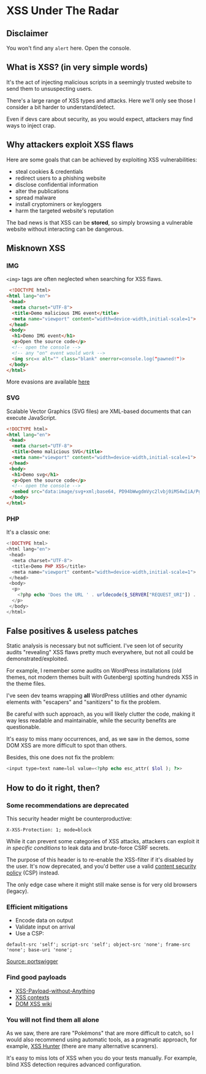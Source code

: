 # XSS Under The Radar

## Disclaimer

You won't find any `alert` here. Open the console.

## What is XSS? (in very simple words)

It's the act of injecting malicious scripts in a seemingly trusted website to send them to unsuspecting users.

There's a large range of XSS types and attacks. Here we'll only see those I consider a bit harder to understand/detect.

Even if devs care about security, as you would expect, attackers may find ways to inject crap.

## Why attackers exploit XSS flaws

Here are some goals that can be achieved by exploiting XSS vulnerabilities:

* steal cookies & credentials
* redirect users to a phishing website
* disclose confidential information
* alter the publications
* spread malware
* install cryptominers or keyloggers
* harm the targeted website's reputation

The bad news is that XSS can be **stored**, so simply browsing a vulnerable website without interacting can be dangerous.

## Misknown XSS

### IMG

`<img>` tags are often neglected when searching for XSS flaws.

```HTML
 <!DOCTYPE html>
<html lang="en">
 <head>
  <meta charset="UTF-8">
  <title>Demo malicious IMG event</title>
  <meta name="viewport" content="width=device-width,initial-scale=1">
 </head>
 <body>
  <h1>Demo IMG event</h1>
  <p>Open the source code</p>
  <!-- open the console -->
  <!-- any "on" event would work -->
  <img src=x alt="" class="blank" onerror=console.log("pawned!")>
 </body>
</html> 
```

More evasions are available [here](https://cheatsheetseries.owasp.org/cheatsheets/XSS_Filter_Evasion_Cheat_Sheet.html)

### SVG

Scalable Vector Graphics (SVG files) are XML-based documents that can execute JavaScript.

```HTML
<!DOCTYPE html>
<html lang="en">
 <head>
  <meta charset="UTF-8">
  <title>Demo malicious SVG</title>
  <meta name="viewport" content="width=device-width,initial-scale=1">
 </head>
 <body>
  <h1>Demo svg</h1>
  <p>Open the source code</p>
  <!-- open the console -->
  <embed src="data:image/svg+xml;base64, PD94bWwgdmVyc2lvbj0iMS4wIiA/Pgo8c3ZnIHhtbG5zPSJodHRwOi8vd3d3LnczLm9yZy8yMDAwL3N2ZyI+CiAgPHBhdGg+PC9wYXRoPgogIDxzY3JpcHQ+PCFbQ0RBVEFbY29uc29sZS5sb2coInB3bmVkISIpXV0+PC9zY3JpcHQ+Cjwvc3ZnPgo=">
 </body>
</html>
```

### PHP

It's a classic one:

```PHP
<!DOCTYPE html>
<html lang="en">
 <head>
  <meta charset="UTF-8">
  <title>Demo PHP XSS</title>
  <meta name="viewport" content="width=device-width,initial-scale=1">
 </head>
 <body>
  <p>
    <?php echo 'Does the URL ' . urldecode($_SERVER["REQUEST_URI"]) . ' even exist?!'; ?>
  </p>
 </body>
</html>
```


## False positives & useless patches

Static analysis is necessary but not sufficient. I've seen lot of security audits "revealing" XSS flaws pretty much everywhere, but not all could be demonstrated/exploited.

For example, I remember some audits on WordPress installations (old themes, not modern themes built with Gutenberg) spotting hundreds XSS in the theme files.

I've seen dev teams wrapping **all** WordPress utilities and other dynamic elements with "escapers" and "sanitizers" to fix the problem.

Be careful with such approach, as you will likely clutter the code, making it way less readable and maintainable, while the security benefits are questionable.

It's easy to miss many occurrences, and, as we saw in the demos, some DOM XSS are more difficult to spot than others.

Besides, this one does not fix the problem:

```php
<input type=text name=lol value=<?php echo esc_attr( $lol ); ?>>
```

## How to do it right, then?

### Some recommendations are deprecated

This security header might be counterproductive:

```
X-XSS-Protection: 1; mode=block
```

While it can prevent some categories of XSS attacks, attackers can exploit it *in specific conditions* to leak data and brute-force CSRF secrets.

The purpose of this header is to re-enable the XSS-filter if it's disabled by the user. It's now deprecated, and you'd better use a valid [content security policy](https://developer.mozilla.org/en-US/docs/Web/Security/CSP/Introducing_Content_Security_Policy) (CSP) instead.

The only edge case where it might still make sense is for very old browsers (legacy).

### Efficient mitigations

* Encode data on output
* Validate input on arrival
* Use a CSP:

```
default-src 'self'; script-src 'self'; object-src 'none'; frame-src 'none'; base-uri 'none';
```

[Source: portswigger](https://portswigger.net/web-security/cross-site-scripting/preventing)

### Find good payloads

* [XSS-Payload-without-Anything](https://github.com/hahwul/XSS-Payload-without-Anything)
* [XSS contexts](https://portswigger.net/web-security/cross-site-scripting/contexts)
* [DOM XSS wiki](https://github.com/wisec/domxsswiki/wiki)

### You will not find them all alone

As we saw, there are rare "Pokémons" that are more difficult to catch, so I would also recommend using automatic tools, as a pragmatic approach, for example, [XSS Hunter](https://xsshunter.com/) (there are many alternative scanners).

It's easy to miss lots of XSS when you do your tests manually. For example, blind XSS detection requires advanced configuration.
